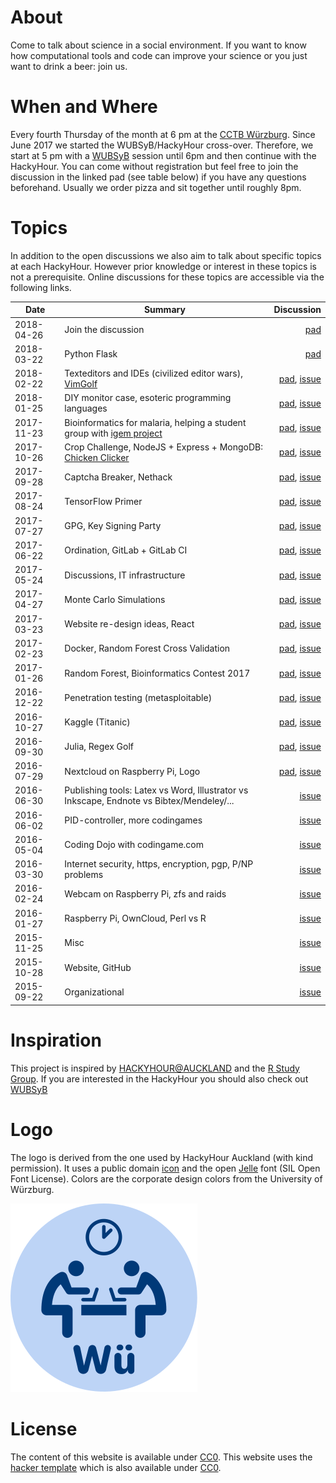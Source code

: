 # About
Come to talk about science in a social environment.
If you want to know how computational tools and code can improve your science or you just want to drink a beer: join us.

# When and Where
Every fourth Thursday of the month at 6 pm at the [CCTB Würzburg](https://www.google.de/maps/place/Center+for+Computational+and+Theoretical+Biology+%28CCTB%29,+University+of+W%C3%BCrzburg/@49.7851224,9.9708763,17z/data=!3m1!4b1!4m2!3m1!1s0x47a28fc802e5e8d9:0x6b62d2cbd2e6f094).
Since June 2017 we started the WUBSyB/HackyHour cross-over. Therefore, we start at 5 pm with a [WUBSyB](http://wubsyb.github.io/) session until 6pm and then continue with the HackyHour. 
You can come without registration but feel free to join the discussion in the linked pad (see table below) if you have any questions beforehand.
Usually we order pizza and sit together until roughly 8pm.

# Topics
In addition to the open discussions we also aim to talk about specific topics at each HackyHour.
However prior knowledge or interest in these topics is not a prerequisite.
Online discussions for these topics are accessible via the following links.

| Date       | Summary      | Discussion |
| ---------- |--------------| ----------:|
| 2018-04-26 | Join the discussion | [pad](https://hackmd.io/zPwRW4wqQquRjQTRC4T6Ew#) |
| 2018-03-22 | Python Flask | [pad](https://hackmd.io/MYIwnADApgbArBAtAZgCyoIyNQdmAE0QA44AzYRDAJiqmQiKtQEMiig=#) |
| 2018-02-22 | Texteditors and IDEs (civilized editor wars), [VimGolf](http://vimgolf.com/) | [pad](https://hackmd.io/GwDgRgLAnApmDsBaAZgRgMwENEU6iiIAJlFIuiGvDEQKxTDoxA==#), [issue](https://github.com/HackyHour/Wuerzburg/issues/43) |
| 2018-01-25 | DIY monitor case, esoteric programming languages | [pad](https://hackmd.io/GwBgzArAZgRgnDAtAYwBwEYqICwCYOICGuIAJoruiMcHLqahCEA=#), [issue](https://github.com/HackyHour/Wuerzburg/issues/42) |
| 2017-11-23 | Bioinformatics for malaria, helping a student group with [igem project](http://igem.org/Main_Page) | [pad](https://hackmd.io/KYDmFZgE2YFpgEYDsBOOAWARq5cQBmAhgXAAwBsBATEWeFmSKsEA#), [issue](https://github.com/HackyHour/Wuerzburg/issues/39) |
| 2017-10-26 | Crop Challenge, NodeJS + Express + MongoDB: [Chicken Clicker](https://github.com/sonjahohlfeld/chickenClickerTriggerPicker) | [pad](https://hackmd.io/GwdgJgTARgxsAcBaAZgUwIwkQFgAwRkQE5gYlQx4BmdeKK1eZIA=#), [issue](https://github.com/HackyHour/Wuerzburg/issues/38) |
| 2017-09-28 | Captcha Breaker, Nethack | [pad](https://hackmd.io/KYQwJgZgLAbCCcBaYYCMB2RUDMEAci8ADHiIgMYBM6ArLOjFGEWEA===#), [issue](https://github.com/HackyHour/Wuerzburg/issues/37) |
| 2017-08-24 | TensorFlow Primer | [pad](https://hackyhour.piratenpad.de/Wuerzburg20), [issue](https://github.com/HackyHour/Wuerzburg/issues/36) |
| 2017-07-27 | GPG, Key Signing Party | [pad](https://hackyhour.piratenpad.de/Wuerzburg19), [issue](https://github.com/HackyHour/Wuerzburg/issues/34) |
| 2017-06-22 | Ordination, GitLab + GitLab CI | [pad](https://hackyhour.piratenpad.de/Wuerzburg18), [issue](https://github.com/HackyHour/Wuerzburg/issues/33) |
| 2017-05-24 | Discussions, IT infrastructure | [pad](https://hackyhour.piratenpad.de/Wuerzburg17), [issue](https://github.com/HackyHour/Wuerzburg/issues/32) |
| 2017-04-27 | Monte Carlo Simulations | [pad](https://hackyhour.piratenpad.de/Wuerzburg16), [issue](https://github.com/HackyHour/Wuerzburg/issues/31) |
| 2017-03-23 | Website re-design ideas, React | [pad](https://hackyhour.piratenpad.de/Wuerzburg15), [issue](https://github.com/HackyHour/Wuerzburg/issues/29) |
| 2017-02-23 | Docker, Random Forest Cross Validation | [pad](https://hackyhour.piratenpad.de/Wuerzburg14), [issue](https://github.com/HackyHour/Wuerzburg/issues/28) |
| 2017-01-26 | Random Forest, Bioinformatics Contest 2017 | [pad](https://hackyhour.piratenpad.de/Wuerzburg13), [issue](https://github.com/HackyHour/Wuerzburg/issues/27) |
| 2016-12-22 | Penetration testing (metasploitable) | [pad](https://hackyhour.piratenpad.de/Wuerzburg12), [issue](https://github.com/HackyHour/Wuerzburg/issues/26) |
| 2016-10-27 | Kaggle (Titanic) | [pad](https://hackyhour.piratenpad.de/Wuerzburg11), [issue](https://github.com/HackyHour/Wuerzburg/issues/24) |
| 2016-09-30 | Julia, Regex Golf | [pad](https://hackyhour.piratenpad.de/Wuerzburg10), [issue](https://github.com/HackyHour/Wuerzburg/issues/23) |
| 2016-07-29 | Nextcloud on Raspberry Pi, Logo | [pad](https://hackyhour.piratenpad.de/Wuerzburg09), [issue](https://github.com/HackyHour/Wuerzburg/issues/22) |
| 2016-06-30 | Publishing tools: Latex vs Word, Illustrator vs Inkscape, Endnote vs Bibtex/Mendeley/... | [issue](https://github.com/HackyHour/Wuerzburg/issues/20) |
| 2016-06-02 | PID-controller, more codingames | [issue](https://github.com/HackyHour/Wuerzburg/issues/18) |
| 2016-05-04 | Coding Dojo with codingame.com | [issue](https://github.com/HackyHour/Wuerzburg/issues/16) |
| 2016-03-30 | Internet security, https, encryption, pgp, P/NP problems | [issue](https://github.com/HackyHour/Wuerzburg/issues/15) |
| 2016-02-24 | Webcam on Raspberry Pi, zfs and raids | [issue](https://github.com/HackyHour/Wuerzburg/issues/14) |
| 2016-01-27 | Raspberry Pi, OwnCloud, Perl vs R | [issue](https://github.com/HackyHour/Wuerzburg/issues/12) |
| 2015-11-25 | Misc | [issue](https://github.com/HackyHour/Wuerzburg/issues/11) |
| 2015-10-28 | Website, GitHub | [issue](https://github.com/HackyHour/Wuerzburg/issues/10) |
| 2015-09-22 | Organizational | [issue](https://github.com/HackyHour/Wuerzburg/issues/9) |

# Inspiration
This project is inspired by [HACKYHOUR@AUCKLAND](https://uoa-eresearch.github.io/HackyHour/) and the [R Study Group](http://minisciencegirl.github.io/studyGroup/).
If you are interested in the HackyHour you should also check out [WUBSyB](http://wubsyb.github.io/)

# Logo
The logo is derived from the one used by HackyHour Auckland (with kind permission).
It uses a public domain <a href="https://thenounproject.com/search/?q=hackathon&i=6324">icon</a> 
and the open <a href="https://fontlibrary.org/en/font/jellee-typeface">Jelle</a> font (SIL Open Font License).
Colors are the corporate design colors from the University of Würzburg.

![alt text](logo/hackyhour_wue.svg "Logo HackyHour")

# License
The content of this website is available under [CC0](LICENSE).
This website uses the [hacker template](https://github.com/pages-themes/hacker/) which is also available under [CC0](https://creativecommons.org/publicdomain/zero/1.0/legalcode).
